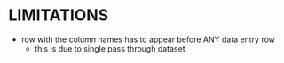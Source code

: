 # LIMITATIONS

+ row with the column names has to appear before ANY data entry row
  + this is due to single pass through dataset